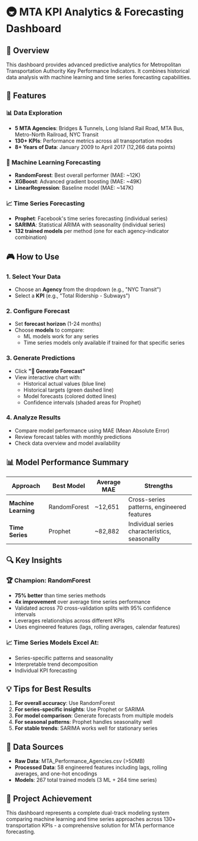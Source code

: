# 🚇 MTA KPI Analytics & Forecasting Dashboard

## 🎯 Overview
This dashboard provides advanced predictive analytics for Metropolitan Transportation Authority Key Performance Indicators. It combines historical data analysis with machine learning and time series forecasting capabilities.

## 🚀 Features

### 📊 **Data Exploration**
- **5 MTA Agencies**: Bridges & Tunnels, Long Island Rail Road, MTA Bus, Metro-North Railroad, NYC Transit
- **130+ KPIs**: Performance metrics across all transportation modes
- **8+ Years of Data**: January 2009 to April 2017 (12,266 data points)

### 🤖 **Machine Learning Forecasting**
- **RandomForest**: Best overall performer (MAE: ~12K)
- **XGBoost**: Advanced gradient boosting (MAE: ~49K)
- **LinearRegression**: Baseline model (MAE: ~147K)

### 📈 **Time Series Forecasting**
- **Prophet**: Facebook's time series forecasting (individual series)
- **SARIMA**: Statistical ARIMA with seasonality (individual series)
- **132 trained models** per method (one for each agency-indicator combination)

## 🎮 How to Use

### 1. **Select Your Data**
- Choose an **Agency** from the dropdown (e.g., "NYC Transit")
- Select a **KPI** (e.g., "Total Ridership - Subways")

### 2. **Configure Forecast**
- Set **forecast horizon** (1-24 months)
- Choose **models** to compare:
  - ML models work for any series
  - Time series models only available if trained for that specific series

### 3. **Generate Predictions**
- Click **"🚀 Generate Forecast"**
- View interactive chart with:
  - Historical actual values (blue line)
  - Historical targets (green dashed line)
  - Model forecasts (colored dotted lines)
  - Confidence intervals (shaded areas for Prophet)

### 4. **Analyze Results**
- Compare model performance using MAE (Mean Absolute Error)
- Review forecast tables with monthly predictions
- Check data overview and model availability

## 📊 Model Performance Summary

| Approach | Best Model | Average MAE | Strengths |
|----------|------------|-------------|-----------|
| **Machine Learning** | RandomForest | ~12,651 | Cross-series patterns, engineered features |
| **Time Series** | Prophet | ~82,882 | Individual series characteristics, seasonality |

## 🔍 Key Insights

### **🏆 Champion: RandomForest**
- **75% better** than time series methods
- **4x improvement** over average time series performance
- Validated across 70 cross-validation splits with 95% confidence intervals
- Leverages relationships across different KPIs
- Uses engineered features (lags, rolling averages, calendar features)

### **📈 Time Series Models Excel At:**
- Series-specific patterns and seasonality
- Interpretable trend decomposition
- Individual KPI forecasting

## 💡 Tips for Best Results

1. **For overall accuracy**: Use RandomForest
2. **For series-specific insights**: Use Prophet or SARIMA
3. **For model comparison**: Generate forecasts from multiple models
4. **For seasonal patterns**: Prophet handles seasonality well
5. **For stable trends**: SARIMA works well for stationary series

## 📁 Data Sources
- **Raw Data**: MTA_Performance_Agencies.csv (>50MB)
- **Processed Data**: 58 engineered features including lags, rolling averages, and one-hot encodings
- **Models**: 267 total trained models (3 ML + 264 time series)

## 🎉 Project Achievement
This dashboard represents a complete dual-track modeling system comparing machine learning and time series approaches across 130+ transportation KPIs - a comprehensive solution for MTA performance forecasting.
